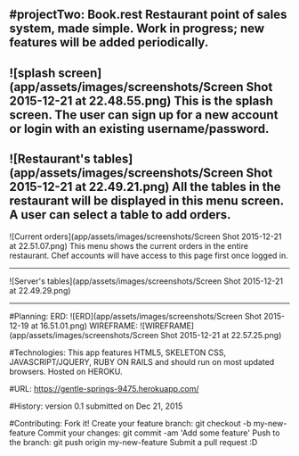 #projectTwo: Book.rest
Restaurant point of sales system, made simple. Work in progress; new features will be added periodically.
---

![splash screen](app/assets/images/screenshots/Screen Shot 2015-12-21 at 22.48.55.png)
This is the splash screen. The user can sign up for a new account or login with an existing username/password.
---

![Restaurant's tables](app/assets/images/screenshots/Screen Shot 2015-12-21 at 22.49.21.png)
All the tables in the restaurant will be displayed in this menu screen. A user can select a table to
add orders.
---

![Current orders](app/assets/images/screenshots/Screen Shot 2015-12-21 at 22.51.07.png)
This menu shows the current orders in the entire restaurant. Chef accounts will have access to this page first once
logged in.

---

![Server's tables](app/assets/images/screenshots/Screen Shot 2015-12-21 at 22.49.29.png)

___

#Planning:
ERD: ![ERD](app/assets/images/screenshots/Screen Shot 2015-12-19 at 16.51.01.png)
WIREFRAME: ![WIREFRAME](app/assets/images/screenshots/Screen Shot 2015-12-21 at 22.57.25.png)

#Technologies:
This app features HTML5, SKELETON CSS, JAVASCRIPT/JQUERY, RUBY ON RAILS and should run on most updated browsers.
Hosted on HEROKU.

#URL:
https://gentle-springs-9475.herokuapp.com/

#History:
version 0.1 submitted on Dec 21, 2015

#Contributing:
Fork it!
Create your feature branch: git checkout -b my-new-feature
Commit your changes: git commit -am 'Add some feature'
Push to the branch: git push origin my-new-feature
Submit a pull request :D
